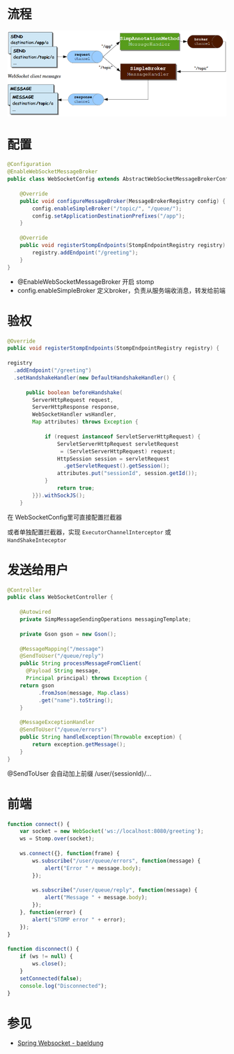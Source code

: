 # 流程
![](../../images/spring/websocket.png)

# 配置
```java
@Configuration
@EnableWebSocketMessageBroker
public class WebSocketConfig extends AbstractWebSocketMessageBrokerConfigurer {
	
    @Override
    public void configureMessageBroker(MessageBrokerRegistry config) {
        config.enableSimpleBroker("/topic/", "/queue/");
	    config.setApplicationDestinationPrefixes("/app");
    }
	 
    @Override
    public void registerStompEndpoints(StompEndpointRegistry registry) {
	    registry.addEndpoint("/greeting");
    }	
}
```

- @EnableWebSocketMessageBroker 开启 stomp
- config.enableSimpleBroker 定义broker，负责从服务端收消息，转发给前端

# 验权
```java
@Override
public void registerStompEndpoints(StompEndpointRegistry registry) {
        
registry
  .addEndpoint("/greeting")
  .setHandshakeHandler(new DefaultHandshakeHandler() {

      public boolean beforeHandshake(
        ServerHttpRequest request, 
        ServerHttpResponse response, 
        WebSocketHandler wsHandler,
        Map attributes) throws Exception {
 
            if (request instanceof ServletServerHttpRequest) {
                ServletServerHttpRequest servletRequest
                 = (ServletServerHttpRequest) request;
                HttpSession session = servletRequest
                  .getServletRequest().getSession();
                attributes.put("sessionId", session.getId());
            }
                return true;
        }}).withSockJS();
    }
```
在 WebSocketConfig里可直接配置拦截器

或者单独配置拦截器，实现 `ExecutorChannelInterceptor` 或 `HandShakeInteceptor`

# 发送给用户
```java
@Controller
public class WebSocketController {

    @Autowired
    private SimpMessageSendingOperations messagingTemplate;

    private Gson gson = new Gson();
 
    @MessageMapping("/message")
    @SendToUser("/queue/reply")
    public String processMessageFromClient(
      @Payload String message, 
      Principal principal) throws Exception {
	return gson
          .fromJson(message, Map.class)
          .get("name").toString();
    }
	
    @MessageExceptionHandler
    @SendToUser("/queue/errors")
    public String handleException(Throwable exception) {
        return exception.getMessage();
    }
}
```

@SendToUser 会自动加上前缀 /user/{sessionId}/...

# 前端
```javascript
function connect() {
    var socket = new WebSocket('ws://localhost:8080/greeting');
    ws = Stomp.over(socket);

    ws.connect({}, function(frame) {
        ws.subscribe("/user/queue/errors", function(message) {
            alert("Error " + message.body);
        });

        ws.subscribe("/user/queue/reply", function(message) {
            alert("Message " + message.body);
        });
    }, function(error) {
        alert("STOMP error " + error);
    });
}

function disconnect() {
    if (ws != null) {
        ws.close();
    }
    setConnected(false);
    console.log("Disconnected");
}
```

# 参见
- [Spring Websocket - baeldung](https://www.baeldung.com/spring-websockets-sendtouser)